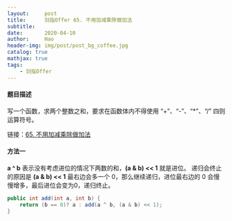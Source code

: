 ```yaml
---
layout:     post
title:      剑指Offer 65. 不用加减乘除做加法
subtitle:   
date:       2020-04-10
author:     Hao
header-img: img/post/post_bg_coffee.jpg
catalog: true
mathjax: true
tags:
    - 剑指Offer
---
```


#### 题目描述

写一个函数，求两个整数之和，要求在函数体内不得使用 “+”、“-”、“*”、“/” 四则运算符号。

链接：[65. 不用加减乘除做加法](https://leetcode-cn.com/problems/bu-yong-jia-jian-cheng-chu-zuo-jia-fa-lcof/)

#### 方法一

**a ^ b** 表示没有考虑进位的情况下两数的和，**(a \& b) << 1** 就是进位。
递归会终止的原因是 **(a & b) << 1** 最右边会多一个 0，那么继续递归，进位最右边的 0 会慢慢增多，最后进位会变为0，递归终止。

```java
public int add(int a, int b) {
    return (b == 0)? a : add(a ^ b, (a & b) << 1);
}
```
